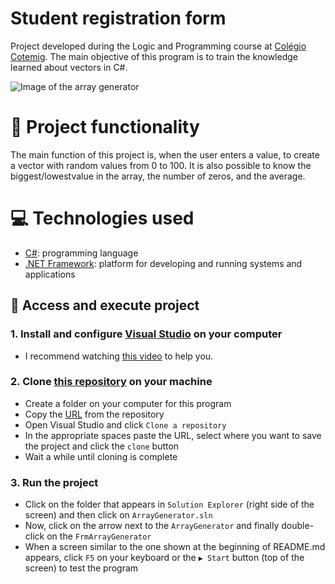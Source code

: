 # Student registration form
Project developed during the Logic and Programming course at [Colégio Cotemig](https://www.cotemig.com.br/). The main objective of this program is to train the knowledge learned about vectors in C#.

![Image of the array generator](https://user-images.githubusercontent.com/96635074/207228271-e12d4830-63f9-4b3b-a5bb-fae616ef0f19.png)

# 🔨 Project functionality
The main function of this project is, when the user enters a value, to create a vector with random values from 0 to 100. It is also possible to know the biggest/lowestvalue in the array, the number of zeros, and the average.

# 💻 Technologies used 
* [C#](https://learn.microsoft.com/pt-br/dotnet/csharp/): programming language
* [.NET Framework](https://learn.microsoft.com/pt-br/dotnet/framework/): platform for developing and running systems and applications

## 📁 Access and execute project
### 1. Install and configure [Visual Studio](https://visualstudio.microsoft.com/pt-br/downloads/) on your computer
* I recommend watching [this video](https://www.youtube.com/watch?v=KKaDlo1I21Y) to help you.

### 2. Clone [this repository](https://github.com/ArturColen/ArrayGenerator) on your machine
* Create a folder on your computer for this program
* Copy the [URL](https://github.com/ArturColen/ArrayGenerator.git) from the repository
* Open Visual Studio and click `Clone a repository`
* In the appropriate spaces paste the URL, select where you want to save the project and click the `clone` button
* Wait a while until cloning is complete

### 3. Run the project
* Click on the folder that appears in `Solution Explorer` (right side of the screen) and then click on `ArrayGenerator.sln`
* Now, click on the arrow next to the `ArrayGenerator` and finally double-click on the `FrmArrayGenerator`
* When a screen similar to the one shown at the beginning of README.md appears, click `F5` on your keyboard or the `▶️ Start` button (top of the screen) to test the program
